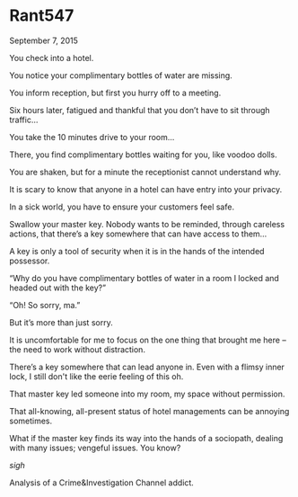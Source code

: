 # Rant547


September 7, 2015

You check into a hotel.

You notice your complimentary bottles of water are missing.

You inform reception, but first you hurry off to a meeting.

Six hours later, fatigued and thankful that you don’t have to sit through traffic…

You take the 10 minutes drive to your room…

There, you find complimentary bottles waiting for you, like voodoo dolls.

You are shaken, but for a minute the receptionist cannot understand why.

It is scary to know that anyone in a hotel can have entry into your privacy. 

In a sick world, you have to ensure your customers feel safe.

Swallow your master key. Nobody wants to be reminded, through careless actions, that there’s a key somewhere that can have access to them…

A key is only a tool of security when it is in the hands of the intended possessor.

“Why do you have complimentary bottles of water in a room I locked and headed out with the key?”

“Oh! So sorry, ma.”

But it’s more than just sorry.

It is uncomfortable for me to focus on the one thing that brought me here – the need to work without distraction.

There’s a key somewhere that can lead anyone in. Even with a flimsy inner lock, I still don't like the eerie feeling of this oh.

That master key led someone into my room, my space without permission.

That all-knowing, all-present status of hotel managements can be annoying sometimes.

What if the master key finds its way into the hands of a sociopath, dealing with many issues; vengeful issues. You know? 

 *sigh*

Analysis of a Crime&Investigation Channel addict.